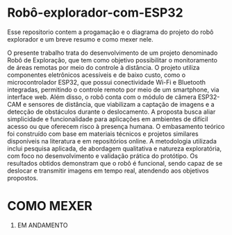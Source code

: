 # Robô-explorador-com-ESP32

Esse repositorio contem a progamação e o diagrama do projeto do robô explorador e um breve resumo e como mexer nele.

O presente trabalho trata do desenvolvimento de um projeto denominado Robô de Exploração, que tem como objetivo possibilitar o monitoramento de áreas remotas por meio do controle à distância. O projeto utiliza componentes eletrônicos acessíveis e de baixo custo, como o microcontrolador ESP32, que possui conectividade Wi-Fi e Bluetooth integradas, permitindo o controle remoto por meio de um smartphone, via interface web. Além disso, o robô conta com o módulo de câmera ESP32-CAM e sensores de distância, que viabilizam a captação de imagens e a detecção de obstáculos durante o deslocamento. A proposta busca aliar simplicidade e funcionalidade para aplicações em ambientes de difícil acesso ou que oferecem risco à presença humana. O embasamento teórico foi construído com base em materiais técnicos e projetos similares disponíveis na literatura e em repositórios online. A metodologia utilizada inclui pesquisa aplicada, de abordagem qualitativa e natureza exploratória, com foco no desenvolvimento e validação prática do protótipo. Os resultados obtidos demonstram que o robô é funcional, sendo capaz de se deslocar e transmitir imagens em tempo real, atendendo aos objetivos propostos.


# COMO MEXER

1.    EM ANDAMENTO
